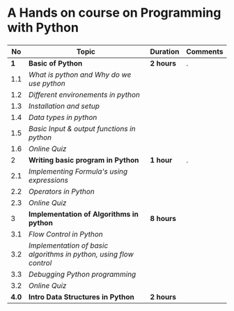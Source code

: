 #  A Hands on course on Programming with Python
### 

|**No** | **Topic**         |**Duration** | **Comments**|
|------ | ----------------- |-------------|-------------|
|   **1**   | **Basic of Python** |  **2 hours**    |      .      |
|   1.1 | *What is python and Why do we use python* |             |             |
|   1.2 | *Different environements in python* |             |             |
|   1.3 | *Installation and setup* |             |             |
|   1.4 | *Data types in python* |             |             |
|   1.5 | *Basic Input & output functions in python* |             |             |
|   1.6 | *Online Quiz* |             |             |
|   2   | **Writing basic program in Python**  |  **1 hour**    |      .      |
|   2.1 | *Implementing Formula's using expressions* |             |             |
|   2.2 | *Operators in Python* |             |             |
|   2.3 | *Online Quiz* |             |             |
|   3   | **Implementation of Algorithms in python** |**8 hours** |             |
|   3.1 | *Flow Control in Python* |             |             |
|   3.2 | *Implementation of basic algorithms in python, using flow control* |             |             |
|   3.3 | *Debugging Python programming* |             |             |
|   3.2 | *Online Quiz* |             |  
|  **4.0** |**Intro Data Structures in Python** | **2 hours** | |

